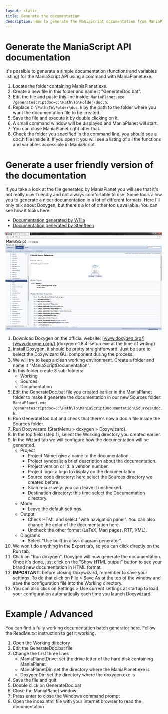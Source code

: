 ```yaml
---
layout: static
title: Generate the documentation
description: How to generate the ManiaScript documentation from ManiaPlanet.exe
---
```


Generate the ManiaScript API documentation
======================
It's possible to generate a simple documentation (functions and variables listing) for the ManiaScript API using a command with ManiaPlanet.exe.

1. Locate the folder containing ManiaPlanet.exe.
2. Create a new file in this folder and name it "GenerateDoc.bat".
3. Edit the file and paste this line inside: `ManiaPlanet.exe  /generatescriptdoc=C:\Path\To\Folder\doc.h`.
4. Replace `C:\Path\To\Folder\doc.h` by the path to the folder where you want the documentation file to be created.
5. Save the file and execute it by double clicking on it.
6. A small command window will be displayed and ManiaPlanet will start.
7. You can close ManiaPlanet right after that.
8. Check the folder you specified in the command line, you should see a doc.h file inside it. If you open it you will see a listing of all the functions and variables accessible in ManiaScript.

Generate a user friendly version of the documentation
======================
If you take a look at the file generated by ManiaPlanet you will see that it's not really user friendly and not always comfortable to use. Some tools allow you to generate a nicer documentation in a lot of different formats. Here I'll only talk about Doxygen, but there's a lot of other tools available.
You can see how it looks here: 
* [Documentation generated by W1lla](http://maniascript.tmrankings.com/html/annotated.html)
* [Documentation generated by Steeffeen](http://maniascript.team-devota.com/annotated.html)

![Documentation example](./img/doc-exemple.png)

1. Download Doxygen on the official website: [www.doxygen.org/‎](www.doxygen.org/‎) (doxygen-1.8.4-setup.exe at the time of writing)
2. Install Doxygen, it should be pretty straightforward. Just be sure to select the Doxywizard GUI component during the process.
3. We will try to keep a clean working environment. Create a folder and name it "ManiaScriptDocumentation".
4. In this folder create 3 sub-folders:
	* Working
	* Sources
	* Documentation
5. Edit the GenerateDoc.bat file you created earlier in the ManiaPlanet folder to make it generate the documentation in our new Sources folder: `ManiaPlanet.exe  /generatescriptdoc=C:\Path\To\ManiaScriptDocumentation\Sources\doc.h`.
6. Run GenerateDoc.bat and check that there's now a doc.h file inside the Sources folder.
7. Run Doxywizard (StartMenu > doxygen > Doxywizard).
8. In the top field (step 1), select the Working directory you created earlier.
9. In the Wizard tab we will configure how the documentation will be generated.
	* Project
		* Project Name: give a name to the documentation.
		* Project synopsis: a brief description about the documentation.
		* Project version or id: a version number.
		* Project logo: a logo to display on the documentation.
		* Source code directory: here select the Sources directory we created before.
		* Scan recursively: you can leave it unchecked.
		* Destination directory: this time select the Documentation directory.
	* Mode
		* Leave the default settings.
	* Output
		* Check HTML and select "with navigation panel". You can also change the color of the documentation here.
		* Uncheck the other format (LaTeX, Man pages, RTF, XML).
	* Diagrams
		* Select "Use built-in class diagram generator".
10. We won't do anything in the Expert tab, so you can click directly on the Run tab.
11. Click on "Run doxygen". Doxygen will now generate the documentation. Once it's done, just click on the "Show HTML output" button to see your brand new documentation in HTML format.
12. __IMPORTANT:__ before closing Doxywizard, remember to save your settings. To do that click on File > Save As at the top of the window and save the configuration file into the Working directory.
13. You can also click on Settings > Use current settings at startup to load your configuration automatically each time you launch Doxywizard.

Example / Advanced
======================
You can find a fully working documentation batch generator [here](./files/CreateDoc.zip).
Follow the ReadMe.txt instruction to get it working.
1. Open the Working directory
2. Edit the GenerateDoc.bat file
3. Change the first three lines
	* ManiaPlanetDrive: set the drive letter of the hard disk containing ManiaPlanet
	* ManiaPlanetDir: set the directory where the ManiaPlanet.exe is
	* DoxygenDir: set the directory where the doxygen.exe is
4. Save the file and quit
5. Double click on GenerateDoc.bat
6. Close the ManiaPlanet window
7. Press enter to close the Windows command prompt
8. Open the index.html file with your Internet browser to read the documentation